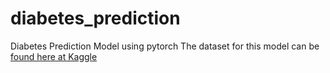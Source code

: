 # diabetes_prediction
Diabetes Prediction Model using pytorch
The dataset for this model can be [found here at Kaggle](https://www.kaggle.com/uciml/pima-indians-diabetes-database)

